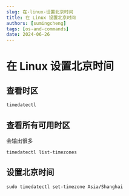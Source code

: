 ```yaml
---
slug: 在-linux-设置北京时间
title: 在 Linux 设置北京时间
authors: [sumingcheng]
tags: [os-and-commands]
date: 2024-06-26
---
```


# 在 Linux 设置北京时间

## 查看时区

```
timedatectl
```

## 查看所有可用时区

会输出很多

```
timedatectl list-timezones
```

## 设置北京时间

```
sudo timedatectl set-timezone Asia/Shanghai
```
